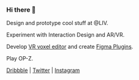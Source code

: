 ### Hi there 👋

Design and prototype cool stuff at @LIV.

Experiment with Interaction Design and AR/VR. 

Develop [VR voxel editor](https://twitter.com/Volorf/status/1305406161710125056) and create [Figma Plugins](https://www.figma.com/@volorf).

Play OP-Z.

[Dribbble](https://dribbble.com/Volorf) | [Twitter](https://twitter.com/Volorf) | [Instagram](https://www.instagram.com/olegdesignfrolov/)
